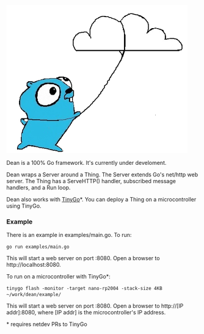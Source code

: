 ![Gopher Thing](images/gopher_cloud.png)

Dean is a 100% Go framework.  It's currently under develoment.

Dean wraps a Server around a Thing.  The Server extends Go's net/http web server.
The Thing has a ServeHTTP() handler, subscribed message handlers, and a Run loop.

Dean also works with [TinyGo](https://tinygo.org")*.  You can deploy a Thing on a microcontroller using
TinyGo.

### Example

There is an example in examples/main.go.  To run:

```
go run examples/main.go
```

This will start a web server on port :8080.  Open a browser to http://localhost:8080.

To run on a microcontroller with TinyGo*:

```
tinygo flash -monitor -target nano-rp2004 -stack-size 4KB ~/work/dean/example/
```

This will start a web server on port :8080.  Open a browser to http://[IP addr]:8080, where [IP addr] is the microcontroller's IP address.

\* requires netdev PRs to TinyGo

